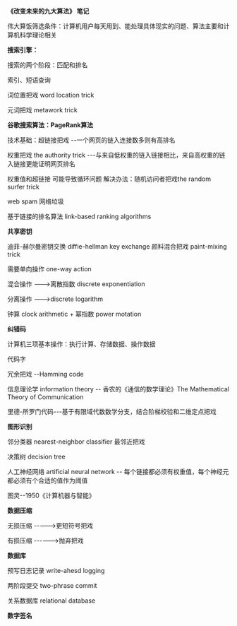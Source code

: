 

**《改变未来的九大算法》 笔记**

伟大算饭筛选条件：计算机用户每天用到、能处理具体现实的问题、算法主要和计算机科学理论相关

  

**搜索引擎：**

搜索的两个阶段：匹配和排名

索引、短语查询

词位置把戏 word location trick

元词把戏 metawork trick

  

**谷歌搜索算法：PageRank算法**

技术基础：超链接把戏  --一个网页的链入连接数多则有高排名

权重把戏  the authority trick  ---与来自低权重的链入链接相比，来自高权重的链入链接更能证明网页排名

权重值和超链接 可能导致循环问题  解决办法：随机访问者把戏the random surfer trick

web spam 网络垃圾

基于链接的排名算法 link-based ranking algorithms

  

**共享密钥**

迪菲-赫尔曼密钥交换 diffie-hellman key exchange 颜料混合把戏  paint-mixing trick

需要单向操作 one-way action

混合操作 --->离散指数 discrete exponentiation

分离操作 --->discrete logarithm

钟算 clock arithmetic + 幂指数 power motation

  

**纠错码**

计算机三项基本操作：执行计算、存储数据、操作数据

代码字

冗余把戏 --Hamming code

信息理论学 information theory -- 香农的《通信的数学理论》The Mathematical Theory of Communication

里德-所罗门代码---基于有限域代数数学分支，结合阶梯校验和二维定点把戏

  

**图形识别**

邻分类器 nearest-neighbor classifier  最邻近把戏

决策树 decision tree

人工神经网络 artificial neural network -- 每个链接都必须有权重值，每个神经元都必须有个合适的值作为阈值

图灵--1950《计算机器与智能》

  

**数据压缩**

无损压缩 ----->更短符号把戏

有损压缩 ------>抛弃把戏

  

**数据库** 

预写日志记录 write-ahesd logging

两阶段提交 two-phrase commit

关系数据库 relational database

  

**数字签名**